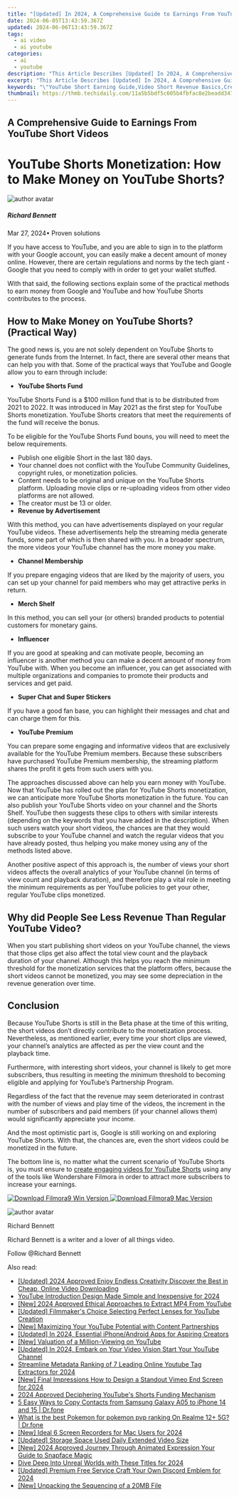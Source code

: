 ```yaml
---
title: "[Updated] In 2024, A Comprehensive Guide to Earnings From YouTube Short Videos"
date: 2024-06-05T13:43:59.367Z
updated: 2024-06-06T13:43:59.367Z
tags:
  - ai video
  - ai youtube
categories:
  - ai
  - youtube
description: "This Article Describes [Updated] In 2024, A Comprehensive Guide to Earnings From YouTube Short Videos"
excerpt: "This Article Describes [Updated] In 2024, A Comprehensive Guide to Earnings From YouTube Short Videos"
keywords: "\"YouTube Short Earning Guide,Video Short Revenue Basics,Creating Profitable Shorts,Monetizing Short-Form Content,Earnings From YouTube Shorts,Short Video Income Strategies,Gain From YouTube Short Clips\""
thumbnail: https://thmb.techidaily.com/11a5b5bdf5c605b4fbfac8e2beadd347faae794edca9da0873a40e49d2c700e6.jpg
---
```


## A Comprehensive Guide to Earnings From YouTube Short Videos

# YouTube Shorts Monetization: How to Make Money on YouTube Shorts?

![author avatar](https://images.wondershare.com/filmora/article-images/richard-bennett.jpg)

##### Richard Bennett

 Mar 27, 2024• Proven solutions

If you have access to YouTube, and you are able to sign in to the platform with your Google account, you can easily make a decent amount of money online. However, there are certain regulations and norms by the tech giant - Google that you need to comply with in order to get your wallet stuffed.

With that said, the following sections explain some of the practical methods to earn money from Google and YouTube and how YouTube Shorts contributes to the process.

## How to Make Money on YouTube Shorts? (Practical Way)

The good news is, you are not solely dependent on YouTube Shorts to generate funds from the Internet. In fact, there are several other means that can help you with that. Some of the practical ways that YouTube and Google allow you to earn through include:

* **YouTube Shorts Fund**

YouTube Shorts Fund is a $100 million fund that is to be distributed from 2021 to 2022\. It was introduced in May 2021 as the first step for YouTube Shorts monetization. YouTube Shorts creators that meet the requirements of the fund will receive the bonus.

To be eligible for the YouTube Shorts Fund bouns, you will need to meet the below requirements.

* Publish one eligible Short in the last 180 days.
* Your channel does not conflict with the YouTube Community Guidelines, copyright rules, or monetization policies.
* Content needs to be original and unique on the YouTube Shorts platform. Uploading movie clips or re-uploading videos from other video platforms are not allowed.
* The creator must be 13 or older.
* **Revenue by Advertisement**

With this method, you can have advertisements displayed on your regular YouTube videos. These advertisements help the streaming media generate funds, some part of which is then shared with you. In a broader spectrum, the more videos your YouTube channel has the more money you make.

* **Channel Membership**

If you prepare engaging videos that are liked by the majority of users, you can set up your channel for paid members who may get attractive perks in return.

* **Merch Shelf**

In this method, you can sell your (or others) branded products to potential customers for monetary gains.

* **Influencer**

If you are good at speaking and can motivate people, becoming an influencer is another method you can make a decent amount of money from YouTube with. When you become an influencer, you can get associated with multiple organizations and companies to promote their products and services and get paid.

* **Super Chat and Super Stickers**

If you have a good fan base, you can highlight their messages and chat and can charge them for this.

* **YouTube Premium**

You can prepare some engaging and informative videos that are exclusively available for the YouTube Premium members. Because these subscribers have purchased YouTube Premium membership, the streaming platform shares the profit it gets from such users with you.

The approaches discussed above can help you earn money with YouTube. Now that YouTube has rolled out the plan for YouTube Shorts monetization, we can anticipate more YouTube Shorts monetization in the future. You can also publish your YouTube Shorts video on your channel and the Shorts Shelf. YouTube then suggests these clips to others with similar interests (depending on the keywords that you have added in the description). When such users watch your short videos, the chances are that they would subscribe to your YouTube channel and watch the regular videos that you have already posted, thus helping you make money using any of the methods listed above.

Another positive aspect of this approach is, the number of views your short videos affects the overall analytics of your YouTube channel (in terms of view count and playback duration), and therefore play a vital role in meeting the minimum requirements as per YouTube policies to get your other, regular YouTube clips monetized.

## Why did People See Less Revenue Than Regular YouTube Video?

When you start publishing short videos on your YouTube channel, the views that those clips get also affect the total view count and the playback duration of your channel. Although this helps you reach the minimum threshold for the monetization services that the platform offers, because the short videos cannot be monetized, you may see some depreciation in the revenue generation over time.

## Conclusion

Because YouTube Shorts is still in the Beta phase at the time of this writing, the short videos don’t directly contribute to the monetization process. Nevertheless, as mentioned earlier, every time your short clips are viewed, your channel’s analytics are affected as per the view count and the playback time.

Furthermore, with interesting short videos, your channel is likely to get more subscribers, thus resulting in meeting the minimum threshold to becoming eligible and applying for YouTube’s Partnership Program.

Regardless of the fact that the revenue may seem deteriorated in contrast with the number of views and play time of the videos, the increment in the number of subscribers and paid members (if your channel allows them) would significantly appreciate your income.

And the most optimistic part is, Google is still working on and exploring YouTube Shorts. With that, the chances are, even the short videos could be monetized in the future.

The bottom line is, no matter what the current scenario of YouTube Shorts is, you must ensure to [create engaging videos for YouTube Shorts](https://tools.techidaily.com/wondershare/filmora/download/) using any of the tools like Wondershare Filmora in order to attract more subscribers to increase your earnings.

[![Download Filmora9 Win Version](https://images.wondershare.com/filmora/guide/download-btn-win.jpg) ](https://tools.techidaily.com/wondershare/filmora/download/) [![Download Filmora9 Mac Version](https://images.wondershare.com/filmora/guide/download-btn-mac.jpg) ](https://tools.techidaily.com/wondershare/filmora/download/)

![author avatar](https://images.wondershare.com/filmora/article-images/richard-bennett.jpg)

Richard Bennett

Richard Bennett is a writer and a lover of all things video.

Follow @Richard Bennett

<span class="atpl-alsoreadstyle">Also read:</span>
<div><ul>
<li><a href="https://facebook-video-share.techidaily.com/updated-2024-approved-enjoy-endless-creativity-discover-the-best-in-cheap-online-video-downloading/"><u>[Updated] 2024 Approved  Enjoy Endless Creativity  Discover the Best in Cheap, Online Video Downloading</u></a></li>
<li><a href="https://facebook-video-share.techidaily.com/youtube-introduction-design-made-simple-and-inexpensive-for-2024/"><u>YouTube Introduction Design Made Simple and Inexpensive for 2024</u></a></li>
<li><a href="https://facebook-video-share.techidaily.com/new-2024-approved-ethical-approaches-to-extract-mp4-from-youtube/"><u>[New] 2024 Approved  Ethical Approaches to Extract MP4 From YouTube</u></a></li>
<li><a href="https://facebook-video-share.techidaily.com/updated-filmmakers-choice-selecting-perfect-lenses-for-youtube-creation/"><u>[Updated] Filmmaker's Choice  Selecting Perfect Lenses for YouTube Creation</u></a></li>
<li><a href="https://facebook-video-share.techidaily.com/new-maximizing-your-youtube-potential-with-content-partnerships/"><u>[New] Maximizing Your YouTube Potential with Content Partnerships</u></a></li>
<li><a href="https://facebook-video-share.techidaily.com/updated-in-2024-essential-iphoneandroid-apps-for-aspiring-creators/"><u>[Updated] In 2024, Essential iPhone/Android Apps for Aspiring Creators</u></a></li>
<li><a href="https://facebook-video-share.techidaily.com/new-valuation-of-a-million-viewing-on-youtube/"><u>[New] Valuation of a Million-Viewing on YouTube</u></a></li>
<li><a href="https://facebook-video-share.techidaily.com/updated-in-2024-embark-on-your-video-vision-start-your-youtube-channel/"><u>[Updated] In 2024, Embark on Your Video Vision  Start Your YouTube Channel</u></a></li>
<li><a href="https://facebook-video-share.techidaily.com/streamline-metadata-ranking-of-7-leading-online-youtube-tag-extractors-for-2024/"><u>Streamline Metadata  Ranking of 7 Leading Online Youtube Tag Extractors for 2024</u></a></li>
<li><a href="https://vimeo-videos.techidaily.com/new-final-impressions-how-to-design-a-standout-vimeo-end-screen-for-2024/"><u>[New] Final Impressions  How to Design a Standout Vimeo End Screen for 2024</u></a></li>
<li><a href="https://youtube-video-recordings.techidaily.com/2024-approved-deciphering-youtubes-shorts-funding-mechanism/"><u>2024 Approved  Deciphering YouTube's Shorts Funding Mechanism</u></a></li>
<li><a href="https://blog-min.techidaily.com/5-easy-ways-to-copy-contacts-from-samsung-galaxy-a05-to-iphone-14-and-15-drfone-by-drfone-transfer-from-android-transfer-from-android/"><u>5 Easy Ways to Copy Contacts from Samsung Galaxy A05 to iPhone 14 and 15 | Dr.fone</u></a></li>
<li><a href="https://pokemon-go-android.techidaily.com/what-is-the-best-pokemon-for-pokemon-pvp-ranking-on-realme-12plus-5g-drfone-by-drfone-virtual-android/"><u>What is the best Pokemon for pokemon pvp ranking On Realme 12+ 5G? | Dr.fone</u></a></li>
<li><a href="https://visual-screen-recording.techidaily.com/new-ideal-6-screen-recorders-for-mac-users-for-2024/"><u>[New] Ideal 6 Screen Recorders for Mac Users for 2024</u></a></li>
<li><a href="https://extra-approaches.techidaily.com/updated-storage-space-used-daily-extended-video-size/"><u>[Updated] Storage Space Used  Daily Extended Video Size</u></a></li>
<li><a href="https://snapchat-videos.techidaily.com/new-2024-approved-journey-through-animated-expression-your-guide-to-snapface-magic/"><u>[New] 2024 Approved  Journey Through Animated Expression  Your Guide to Snapface Magic</u></a></li>
<li><a href="https://youtube-videos.techidaily.com/dive-deep-into-unreal-worlds-with-these-titles-for-2024/"><u>Dive Deep Into Unreal Worlds with These Titles for 2024</u></a></li>
<li><a href="https://discord-videos.techidaily.com/updated-premium-free-service-craft-your-own-discord-emblem-for-2024/"><u>[Updated] Premium Free Service  Craft Your Own Discord Emblem for 2024</u></a></li>
<li><a href="https://some-guidance.techidaily.com/new-unpacking-the-sequencing-of-a-20mb-file/"><u>[New] Unpacking the Sequencing of a 20MB File</u></a></li>
</ul></div>

<ins class="adsbygoogle"
      style="display:block"
      data-ad-client="ca-pub-7571918770474297"
      data-ad-slot="8358498916"
      data-ad-format="auto"
      data-full-width-responsive="true"></ins>